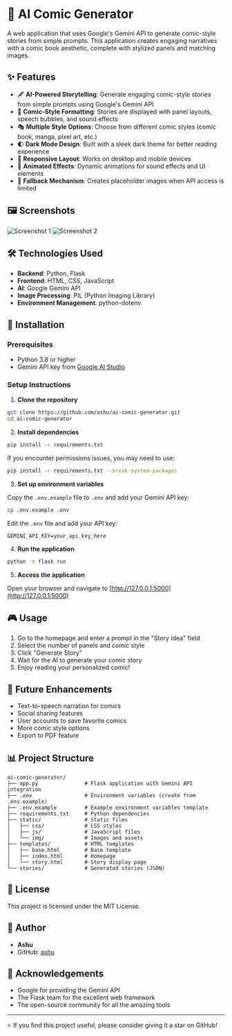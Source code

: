 # 🚀 AI Comic Generator

A web application that uses Google's Gemini API to generate comic-style stories from simple prompts. This application creates engaging narratives with a comic book aesthetic, complete with stylized panels and matching images.

## ✨ Features

- 🖋️ **AI-Powered Storytelling**: Generate engaging comic-style stories from simple prompts using Google's Gemini API
- 📝 **Comic-Style Formatting**: Stories are displayed with panel layouts, speech bubbles, and sound effects
- 🎭 **Multiple Style Options**: Choose from different comic styles (comic book, manga, pixel art, etc.)
- 🌓 **Dark Mode Design**: Built with a sleek dark theme for better reading experience
- 📱 **Responsive Layout**: Works on desktop and mobile devices
- 💨 **Animated Effects**: Dynamic animations for sound effects and UI elements
- 🔄 **Fallback Mechanism**: Creates placeholder images when API access is limited

## 🖼️ Screenshots

![Screenshot 1](static/img/screenshot-1.png)
![Screenshot 2](static/img/screenshot-2.png)

## 🛠️ Technologies Used

- **Backend**: Python, Flask
- **Frontend**: HTML, CSS, JavaScript
- **AI**: Google Gemini API
- **Image Processing**: PIL (Python Imaging Library)
- **Environment Management**: python-dotenv

## 🔧 Installation

### Prerequisites

- Python 3.8 or higher
- Gemini API key from [Google AI Studio](https://aistudio.google.com/)

### Setup Instructions

1. **Clone the repository**

```bash
git clone https://github.com/ashu/ai-comic-generator.git
cd ai-comic-generator
```

2. **Install dependencies**

```bash
pip install -r requirements.txt
```

If you encounter permissions issues, you may need to use:

```bash
pip install -r requirements.txt --break-system-packages
```

3. **Set up environment variables**

Copy the `.env.example` file to `.env` and add your Gemini API key:

```bash
cp .env.example .env
```

Edit the `.env` file and add your API key:

```
GEMINI_API_KEY=your_api_key_here
```

4. **Run the application**

```bash
python -m flask run
```

5. **Access the application**

Open your browser and navigate to [http://127.0.0.1:5000](http://127.0.0.1:5000)

## 🎮 Usage

1. Go to the homepage and enter a prompt in the "Story Idea" field
2. Select the number of panels and comic style
3. Click "Generate Story"
4. Wait for the AI to generate your comic story
5. Enjoy reading your personalized comic!

## 🔮 Future Enhancements

- Text-to-speech narration for comics
- Social sharing features
- User accounts to save favorite comics
- More comic style options
- Export to PDF feature

## 📊 Project Structure

```
ai-comic-generator/
├── app.py               # Flask application with Gemini API integration
├── .env                 # Environment variables (create from .env.example)
├── .env.example         # Example environment variables template
├── requirements.txt     # Python dependencies
├── static/              # Static files
│   ├── css/             # CSS styles
│   ├── js/              # JavaScript files
│   └── img/             # Images and assets
├── templates/           # HTML templates
│   ├── base.html        # Base template
│   ├── index.html       # Homepage
│   └── story.html       # Story display page
└── stories/             # Generated stories (JSON)
```

## 📄 License

This project is licensed under the MIT License.

## 👤 Author

- **Ashu**
- GitHub: [ashu](https://github.com/ashu)

## 🙏 Acknowledgements

- Google for providing the Gemini API
- The Flask team for the excellent web framework
- The open-source community for all the amazing tools

---

⭐ If you find this project useful, please consider giving it a star on GitHub! 